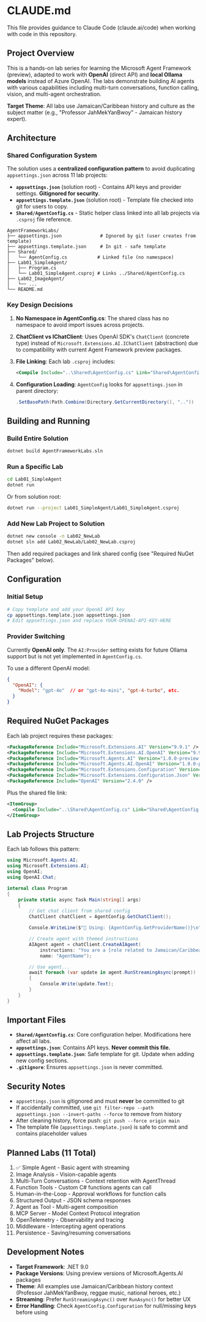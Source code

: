 # CLAUDE.md

This file provides guidance to Claude Code (claude.ai/code) when working with code in this repository.

## Project Overview

This is a hands-on lab series for learning the Microsoft Agent Framework (preview), adapted to work with **OpenAI** (direct API) and **local Ollama models** instead of Azure OpenAI. The labs demonstrate building AI agents with various capabilities including multi-turn conversations, function calling, vision, and multi-agent orchestration.

**Target Theme**: All labs use Jamaican/Caribbean history and culture as the subject matter (e.g., "Professor JahMekYanBwoy" - Jamaican history expert).

## Architecture

### Shared Configuration System

The solution uses a **centralized configuration pattern** to avoid duplicating `appsettings.json` across 11 lab projects:

- **`appsettings.json`** (solution root) - Contains API keys and provider settings. **Gitignored for security**.
- **`appsettings.template.json`** (solution root) - Template file checked into git for users to copy.
- **`Shared/AgentConfig.cs`** - Static helper class linked into all lab projects via `.csproj` file reference.

```
AgentFrameworkLabs/
├── appsettings.json              # Ignored by git (user creates from template)
├── appsettings.template.json     # In git - safe template
├── Shared/
│   └── AgentConfig.cs           # Linked file (no namespace)
├── Lab01_SimpleAgent/
│   ├── Program.cs
│   └── Lab01_SimpleAgent.csproj # Links ../Shared/AgentConfig.cs
├── Lab02_ImageAgent/
│   └── ...
└── README.md
```

### Key Design Decisions

1. **No Namespace in AgentConfig.cs**: The shared class has no namespace to avoid import issues across projects.

2. **ChatClient vs IChatClient**: Uses OpenAI SDK's `ChatClient` (concrete type) instead of `Microsoft.Extensions.AI.IChatClient` (abstraction) due to compatibility with current Agent Framework preview packages.

3. **File Linking**: Each lab `.csproj` includes:
   ```xml
   <Compile Include="..\Shared\AgentConfig.cs" Link="Shared\AgentConfig.cs" />
   ```

4. **Configuration Loading**: `AgentConfig` looks for `appsettings.json` in parent directory:
   ```csharp
   .SetBasePath(Path.Combine(Directory.GetCurrentDirectory(), ".."))
   ```

## Building and Running

### Build Entire Solution
```bash
dotnet build AgentFrameworkLabs.sln
```

### Run a Specific Lab
```bash
cd Lab01_SimpleAgent
dotnet run
```

Or from solution root:
```bash
dotnet run --project Lab01_SimpleAgent/Lab01_SimpleAgent.csproj
```

### Add New Lab Project to Solution
```bash
dotnet new console -n Lab02_NewLab
dotnet sln add Lab02_NewLab/Lab02_NewLab.csproj
```

Then add required packages and link shared config (see "Required NuGet Packages" below).

## Configuration

### Initial Setup
```bash
# Copy template and add your OpenAI API key
cp appsettings.template.json appsettings.json
# Edit appsettings.json and replace YOUR-OPENAI-API-KEY-HERE
```

### Provider Switching
Currently **OpenAI only**. The `AI:Provider` setting exists for future Ollama support but is not yet implemented in `AgentConfig.cs`.

To use a different OpenAI model:
```json
{
  "OpenAI": {
    "Model": "gpt-4o"  // or "gpt-4o-mini", "gpt-4-turbo", etc.
  }
}
```

## Required NuGet Packages

Each lab project requires these packages:

```xml
<PackageReference Include="Microsoft.Extensions.AI" Version="9.9.1" />
<PackageReference Include="Microsoft.Extensions.AI.OpenAI" Version="9.9.0-preview.1.25458.4" />
<PackageReference Include="Microsoft.Agents.AI" Version="1.0.0-preview.251002.1" />
<PackageReference Include="Microsoft.Agents.AI.OpenAI" Version="1.0.0-preview.251002.1" />
<PackageReference Include="Microsoft.Extensions.Configuration" Version="9.0.0" />
<PackageReference Include="Microsoft.Extensions.Configuration.Json" Version="9.0.0" />
<PackageReference Include="OpenAI" Version="2.4.0" />
```

Plus the shared file link:
```xml
<ItemGroup>
  <Compile Include="..\Shared\AgentConfig.cs" Link="Shared\AgentConfig.cs" />
</ItemGroup>
```

## Lab Projects Structure

Each lab follows this pattern:

```csharp
using Microsoft.Agents.AI;
using Microsoft.Extensions.AI;
using OpenAI;
using OpenAI.Chat;

internal class Program
{
    private static async Task Main(string[] args)
    {
        // Get chat client from shared config
        ChatClient chatClient = AgentConfig.GetChatClient();

        Console.WriteLine($"🤖 Using: {AgentConfig.GetProviderName()}\n");

        // Create agent with themed instructions
        AIAgent agent = chatClient.CreateAIAgent(
            instructions: "You are a [role related to Jamaican/Caribbean culture]...",
            name: "AgentName");

        // Use agent...
        await foreach (var update in agent.RunStreamingAsync(prompt))
        {
            Console.Write(update.Text);
        }
    }
}
```

## Important Files

- **`Shared/AgentConfig.cs`**: Core configuration helper. Modifications here affect all labs.
- **`appsettings.json`**: Contains API keys. **Never commit this file.**
- **`appsettings.template.json`**: Safe template for git. Update when adding new config sections.
- **`.gitignore`**: Ensures `appsettings.json` is never committed.

## Security Notes

- `appsettings.json` is gitignored and must **never** be committed to git
- If accidentally committed, use `git filter-repo --path appsettings.json --invert-paths --force` to remove from history
- After cleaning history, force push: `git push --force origin main`
- The template file (`appsettings.template.json`) is safe to commit and contains placeholder values

## Planned Labs (11 Total)

1. ✅ Simple Agent - Basic agent with streaming
2. Image Analysis - Vision-capable agents
3. Multi-Turn Conversations - Context retention with AgentThread
4. Function Tools - Custom C# functions agents can call
5. Human-in-the-Loop - Approval workflows for function calls
6. Structured Output - JSON schema responses
7. Agent as Tool - Multi-agent composition
8. MCP Server - Model Context Protocol integration
9. OpenTelemetry - Observability and tracing
10. Middleware - Intercepting agent operations
11. Persistence - Saving/resuming conversations

## Development Notes

- **Target Framework**: .NET 9.0
- **Package Versions**: Using preview versions of Microsoft.Agents.AI packages
- **Theme**: All examples use Jamaican/Caribbean history context (Professor JahMekYanBwoy, reggae music, national heroes, etc.)
- **Streaming**: Prefer `RunStreamingAsync()` over `RunAsync()` for better UX
- **Error Handling**: Check `AgentConfig.Configuration` for null/missing keys before using
